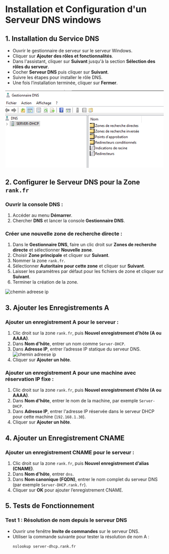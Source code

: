# Installation et Configuration d'un Serveur DNS windows

## 1. Installation du Service DNS
- Ouvrir le gestionnaire de serveur sur le serveur Windows.
- Cliquer sur **Ajouter des rôles et fonctionnalités**.
- Dans l'assistant, cliquer sur **Suivant** jusqu'à la section **Sélection des rôles du serveur**.
- Cocher **Serveur DNS** puis cliquer sur **Suivant**.
- Suivre les étapes pour installer le rôle DNS.
- Une fois l’installation terminée, cliquer sur **Fermer**.

![serveur dns](https://github.com/KAOUTARBAH/dns-windows/blob/main/images/server-dns.png)

## 2. Configurer le Serveur DNS pour la Zone `rank.fr`
### Ouvrir la console DNS :
1. Accéder au menu **Démarrer**.
2. Chercher **DNS** et lancer la console **Gestionnaire DNS**.

### Créer une nouvelle zone de recherche directe :
1. Dans le **Gestionnaire DNS**, faire un clic droit sur **Zones de recherche directe** et sélectionner **Nouvelle zone**.
2. Choisir **Zone principale** et cliquer sur **Suivant**.
3. Nommer la zone `rank.fr`.
4. Sélectionner **Autoritaire pour cette zone** et cliquer sur **Suivant**.
5. Laisser les paramètres par défaut pour les fichiers de zone et cliquer sur **Suivant**.
6. Terminer la création de la zone.

![chemin adreese ip](https://github.com/KAOUTARBAH/dns-windows/blob/main/images/chemin-add-ip.png)

## 3. Ajouter les Enregistrements A
### Ajouter un enregistrement A pour le serveur :
1. Clic droit sur la zone `rank.fr`, puis **Nouvel enregistrement d'hôte (A ou AAAA)**.
2. Dans **Nom d'hôte**, entrer un nom comme `Server-DHCP`.
3. Dans **Adresse IP**, entrer l’adresse IP statique du serveur DNS.
![chemin adreese ip](https://github.com/KAOUTARBAH/dns-windows/blob/main/images/chemin-add-ip.png)
4. Cliquer sur **Ajouter un hôte**.



### Ajouter un enregistrement A pour une machine avec réservation IP fixe :
1. Clic droit sur la zone `rank.fr`, puis **Nouvel enregistrement d'hôte (A ou AAAA)**.
2. Dans **Nom d'hôte**, entrer le nom de la machine, par exemple `Server-DHCP`.
3. Dans **Adresse IP**, entrer l'adresse IP réservée dans le serveur DHCP pour cette machine (`192.168.1.30`).
4. Cliquer sur **Ajouter un hôte**.

## 4. Ajouter un Enregistrement CNAME
### Ajouter un enregistrement CNAME pour le serveur :
1. Clic droit sur la zone `rank.fr`, puis **Nouvel enregistrement d’alias (CNAME)**.
2. Dans **Nom d'hôte**, entrer `dns`.
3. Dans **Nom canonique (FQDN)**, entrer le nom complet du serveur DNS (par exemple `Server-DHCP.rank.fr`).
4. Cliquer sur **OK** pour ajouter l’enregistrement CNAME.

## 5. Tests de Fonctionnement
### Test 1 : Résolution de nom depuis le serveur DNS
- Ouvrir une fenêtre **Invite de commandes** sur le serveur DNS.
- Utiliser la commande suivante pour tester la résolution de nom A :
  ```bash
  nslookup server-dhcp.rank.fr